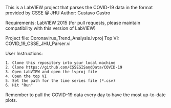 This is a LabVIEW project that parses the COVID-19 data in the format provided by CSSE @ JHU
Author: Gustavo Castro

Requirements: LabVIEW 2015 (for pull requests, please maintain compatibility with this version of LabVIEW)

Project file: Coronavirus_Trend_Analysis.lvproj
Top VI: COVID_19_CSSE_JHU_Parser.vi

User Instructions:

	1. Clone this repository into your local machine
	2. Clone https://github.com/CSSEGISandData/COVID-19
	3. Open LabVIEW and open the lvproj file
	4. Open the top VI
	5. Set the path for the time series file (*.csv)
	6. Hit "Run"

Remember to pull the COVID-19 data every day to have the most up-to-date plots.

